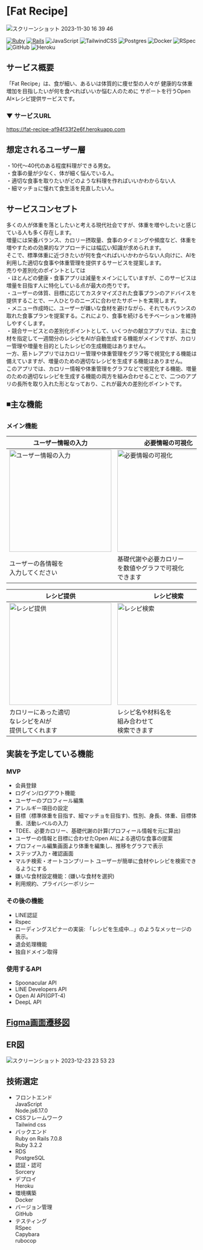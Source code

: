 # [Fat Recipe]
![スクリーンショット 2023-11-30 16 39 46](https://github.com/sakamoto-kohei-44/Fat-Recipe/assets/130162997/d5e5b684-da65-4da6-9b00-93fedc7483b0)

[![Ruby](https://img.shields.io/badge/Ruby-v3.2.2-CC342D?logo=Ruby&logoColor=CC342D)](https://www.ruby-lang.org/ja/news/2023/03/30/ruby-3-2-2-released)
[![Rails](https://img.shields.io/badge/Rails-v7.0.8-CC0000?logo=Ruby-on-Rails&logoColor=CC0000)](https://rubyonrails.org/2023/3/13/Rails-7-0-4-3-and-6-1-7-3-have-been-released)
![JavaScript](https://img.shields.io/badge/JavaScript-%23F7DF1E.svg?style=flat&logo=javascript&logoColor=black)
![TailwindCSS](https://img.shields.io/badge/tailwindcss-%2338B2AC.svg?style=flat&logo=tailwind-css&logoColor=white)
![Postgres](https://img.shields.io/badge/postgres-%23316192.svg?style=flat&logo=postgresql&logoColor=white)
![Docker](https://img.shields.io/badge/docker-%230db7ed.svg?style=flat&logo=docker&logoColor=white)
![RSpec](https://img.shields.io/badge/-RSpec-red?logo=ruby&logoColor=white&style=flat)
![GitHub](https://img.shields.io/badge/github-%23121011.svg?style=flat&logo=github&logoColor=white)
![Heroku](https://img.shields.io/badge/Heroku-%23430098.svg?style=flat&logo=heroku&logoColor=white)
## サービス概要
「Fat Recipe」は、食が細い、あるいは体質的に痩せ型の人々が
健康的な体重増加を目指したいが何を食べればいいか悩む人のために
サポートを行うOpen AI×レシピ提供サービスです。

### ▼ サービスURL
https://fat-recipe-af94f33f2e6f.herokuapp.com

## 想定されるユーザー層
・10代～40代のある程度料理ができる男女。<br>
・食事の量が少なく、体が細く悩んでいる人。<br>
・適切な食事を取りたいがどのような料理を作ればいいかわからない人<br>
・細マッチョに憧れて食生活を見直したい人。<br>
## サービスコンセプト
多くの人が体重を落としたいと考える現代社会ですが、体重を増やしたいと感じている人も多く存在します。<br>
増量には栄養バランス、カロリー摂取量、食事のタイミングや頻度など、体重を増やすための効果的なアプローチには幅広い知識が求められます。<br>
そこで、標準体重に近づきたいが何を食べればいいかわからない人向けに、AIを利用した適切な食事や体重管理を提供するサービスを提案します。<br>
売りや差別化のポイントとしては<br>
・ほとんどの健康・食事アプリは減量をメインにしていますが、このサービスは増量を目指す人に特化している点が最大の売りです。<br>
・ユーザーの体質、目標に応じてカスタマイズされた食事プランのアドバイスを提供することで、一人ひとりのニーズに合わせたサポートを実現します。<br>
・メニュー作成時に、ユーザーが嫌いな食材を避けながら、それでもバランスの取れた食事プランを提案する。これにより、食事を続けるモチベーションを維持しやすくします。<br>
・競合サービスとの差別化ポイントとして、いくつかの献立アプリでは、主に食材を指定して一週間分のレシピをAIが自動生成する機能がメインですが、カロリー管理や増量を目的としたレシピの生成機能はありません。<br>
一方、筋トレアプリではカロリー管理や体重管理をグラフ等で視覚化する機能は備えていますが、増量のための適切なレシピを生成する機能はありません。<br>
このアプリでは、カロリー情報や体重管理をグラフなどで視覚化する機能、増量のための適切なレシピを生成する機能の両方を組み合わせることで、二つのアプリの長所を取り入れた形となっており、これが最大の差別化ポイントです。<br>

## ◾主な機能

### メイン機能

| ユーザー情報の入力 | 必要情報の可視化 |
| ------------------ | ---------------- |
| <img src="https://github.com/sakamoto-kohei-44/Fat-Recipe/assets/130162997/7088c92f-8372-4e35-868f-a4a371116053" alt="ユーザー情報の入力" width="270"/> | <img src="https://i.gyazo.com/013df59740aa982b97e32c469cab0672.gif" alt="必要情報の可視化" width="270"/> |
| ユーザーの各情報を<br>入力してください | 基礎代謝や必要カロリー<br>を数値やグラフで可視化<br>できます |

| レシピ提供 | レシピ検索 |
| ---------- | ---------- |
| <img src="https://i.gyazo.com/3098660c38d38176045da9d41bd4f218.gif" alt="レシピ提供" width="270"/> | <img src="https://i.gyazo.com/8fc793b5e2a96ed677da4a1071bc4adf.gif" alt="レシピ検索" width="270"/> |
| カロリーにあった適切<br>なレシピをAIが<br>提供してくれます | レシピ名や材料名を<br>組み合わせて<br>検索できます |


## 実装を予定している機能

### MVP
* 会員登録
* ログイン/ログアウト機能
* ユーザーのプロフィール編集
* アレルギー項目の設定
* 目標（標準体重を目指す、細マッチョを目指す)、性別、身長、体重、目標体重、活動レベルの入力
* TDEE、必要カロリー、基礎代謝の計算(プロフィール情報を元に算出)
* ユーザーの情報と目標に合わせたOpen AIによる適切な食事の提案
* プロフィール編集画面より体重を編集し、推移をグラフで表示
* ステップ入力・確認画面
* マルチ検索・オートコンプリート
  ユーザーが簡単に食材やレシピを検索できるようにする
* 嫌いな食材設定機能：(嫌いな食材を選択)
* 利用規約、プライバシーポリシー
### その後の機能
* LINE認証
* Rspec
* ローディングスピナーの実装: 「レシピを生成中...」のようなメッセージの表示。
* 退会処理機能
* 独自ドメイン取得

### 使用するAPI
* Spoonacular API
* LINE Developers API
* Open AI API(GPT-4)
* DeepL API
## [Figma画面遷移図](https://www.figma.com/file/mL0abUN3kCBi2m0N5zho9w/%E7%94%BB%E9%9D%A2%E9%81%B7%E7%A7%BB%E5%9B%B3?type=design&node-id=0%3A1&mode=design&t=5YZK4sMShNtMJ1Uk-1)
## ER図
![スクリーンショット 2023-12-23 23 53 23](https://github.com/sakamoto-kohei-44/Fat-Recipe/assets/130162997/3ce15127-6c5f-4a95-873c-b4d8144d2706)

## 技術選定<br>
* フロントエンド<br>
  JavaScript<br>
  Node.js6.17.0<br>
* CSSフレームワーク<br>
  Tailwind css<br>
* バックエンド<br>
  Ruby on Rails 7.0.8<br>
  Ruby 3.2.2<br>
* RDS<br>
  PostgreSQL<br>
* 認証・認可<br>
  Sorcery<br>
* デプロイ<br>
  Heroku<br>
* 環境構築<br>
  Docker<br>
* バージョン管理<br>
  GitHub<br>
* テスティング<br>
   RSpec<br>
   Capybara<br>
   rubocop
